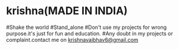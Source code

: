 # krishna(MADE IN INDIA)
#Shake the world
#Stand_alone
#Don't use my projects for wrong purpose.it's just for fun and education.
#Any doubt in my projects or complaint.contact me on krishnavaibhav6@gmail.com
